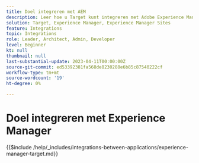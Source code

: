 ```yaml
---
title: Doel integreren met AEM
description: Leer hoe u Target kunt integreren met Adobe Experience Manager (AEM).
solution: Target, Experience Manager, Experience Manager Sites
feature: Integrations
topic: Integrations
role: Leader, Architect, Admin, Developer
level: Beginner
kt: null
thumbnail: null
last-substantial-update: 2023-04-11T00:00:00Z
source-git-commit: ed53392381fa568de8230288e6b85c87540222cf
workflow-type: tm+mt
source-wordcount: '19'
ht-degree: 0%

---
```



# Doel integreren met Experience Manager

{{$include /help/_includes/integrations-between-applications/experience-manager-target.md}}

